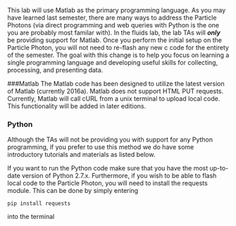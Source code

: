 This lab will use Matlab as the primary programming language. As you may have learned last semester, there are many ways to address the Particle Photons (via direct programming and web queries with Python is the one you are probably most familar with). In the fluids lab, the lab TAs will **_only_** be providing support for Matlab. Once you perform the initial setup on the Particle Photon, you will not need to re-flash any new c code for the entirety of the semester. The goal with this change is to help you focus on learning a single programming language and developing useful skills for collecting, processing, and presenting data.

###Matlab
The Matlab code has been designed to utilize the latest version of Matlab (currently 2016a). Matlab does not support HTML PUT requests. Currently, Matlab will call cURL from a unix terminal to upload local code. This functionality will be added in later editions.  

### Python
Although the TAs will not be providing you with support for any Python programming, if you prefer to use this method we do have some introductory tutorials and materials as listed below.

If you want to run the Python code make sure that you have the most up-to-date version of Python 2.7.x.
Furthermore, if you wish to be able to flash local code to the Particle Photon, you will need to install the requests module.
This can be done by simply entering

```
pip install requests
```
into the terminal

